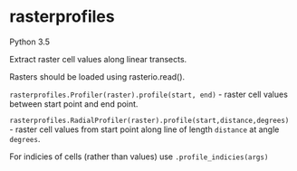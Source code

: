 # rasterprofiles
Python 3.5


Extract raster cell values along linear transects.

Rasters should be loaded using rasterio.read().

`rasterprofiles.Profiler(raster).profile(start, end)` - raster cell values between start point and end point.

`rasterprofiles.RadialProfiler(raster).profile(start,distance,degrees)` - raster cell values from start point along line of 
length `distance` at angle `degrees`.

For indicies of cells (rather than values) use `.profile_indicies(args)`


